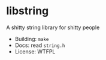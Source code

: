 # libstring

A shitty string library for shitty people

+ Building: ```make```
+ Docs:     read ```string.h```
+ License:  WTFPL

